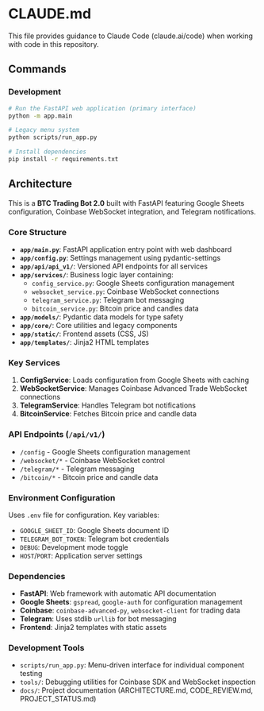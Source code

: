 # CLAUDE.md

This file provides guidance to Claude Code (claude.ai/code) when working with code in this repository.

## Commands

### Development
```bash
# Run the FastAPI web application (primary interface)
python -m app.main

# Legacy menu system
python scripts/run_app.py

# Install dependencies
pip install -r requirements.txt
```

## Architecture

This is a **BTC Trading Bot 2.0** built with FastAPI featuring Google Sheets configuration, Coinbase WebSocket integration, and Telegram notifications.

### Core Structure
- **`app/main.py`**: FastAPI application entry point with web dashboard
- **`app/config.py`**: Settings management using pydantic-settings
- **`app/api/api_v1/`**: Versioned API endpoints for all services
- **`app/services/`**: Business logic layer containing:
  - `config_service.py`: Google Sheets configuration management
  - `websocket_service.py`: Coinbase WebSocket connections
  - `telegram_service.py`: Telegram bot messaging
  - `bitcoin_service.py`: Bitcoin price and candles data
- **`app/models/`**: Pydantic data models for type safety
- **`app/core/`**: Core utilities and legacy components
- **`app/static/`**: Frontend assets (CSS, JS)
- **`app/templates/`**: Jinja2 HTML templates

### Key Services
1. **ConfigService**: Loads configuration from Google Sheets with caching
2. **WebSocketService**: Manages Coinbase Advanced Trade WebSocket connections
3. **TelegramService**: Handles Telegram bot notifications
4. **BitcoinService**: Fetches Bitcoin price and candle data

### API Endpoints (`/api/v1/`)
- `/config` - Google Sheets configuration management
- `/websocket/*` - Coinbase WebSocket control
- `/telegram/*` - Telegram messaging
- `/bitcoin/*` - Bitcoin price and candle data

### Environment Configuration
Uses `.env` file for configuration. Key variables:
- `GOOGLE_SHEET_ID`: Google Sheets document ID
- `TELEGRAM_BOT_TOKEN`: Telegram bot credentials
- `DEBUG`: Development mode toggle
- `HOST`/`PORT`: Application server settings

### Dependencies
- **FastAPI**: Web framework with automatic API documentation
- **Google Sheets**: `gspread`, `google-auth` for configuration management
- **Coinbase**: `coinbase-advanced-py`, `websocket-client` for trading data
- **Telegram**: Uses stdlib `urllib` for bot messaging
- **Frontend**: Jinja2 templates with static assets

### Development Tools
- `scripts/run_app.py`: Menu-driven interface for individual component testing
- `tools/`: Debugging utilities for Coinbase SDK and WebSocket inspection
- `docs/`: Project documentation (ARCHITECTURE.md, CODE_REVIEW.md, PROJECT_STATUS.md)